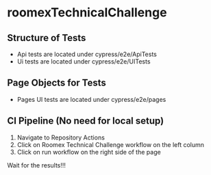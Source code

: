 # roomexTechnicalChallenge

## Structure of Tests
- Api tests are located under cypress/e2e/ApiTests
- Ui tests are located under cypress/e2e/UITests

## Page Objects for Tests
- Pages UI tests are located under cypress/e2e/pages
  
## CI Pipeline (No need for local setup)
1) Navigate to Repository Actions
2) Click on Roomex Technical Challenge workflow on the left column
3) Click on run workflow on the right side of the page

Wait for the results!!!
